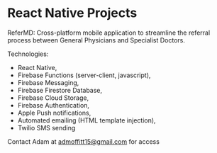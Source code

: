 # React Native Projects

ReferMD: Cross-platform mobile application to streamline the referral process between General Physicians and Specialist Doctors.

Technologies:  

 - React Native,  
 - Firebase Functions (server-client, javascript),  
 - Firebase Messaging,  
 - Firebase Firestore Database,  
 - Firebase Cloud Storage,  
 - Firebase Authentication,  
 - Apple Push notifications,  
 - Automated emailing (HTML template injection),  
 - Twilio SMS sending

Contact Adam at admoffitt15@gmail.com for access
